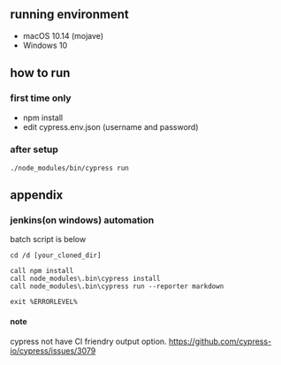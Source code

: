 ## running environment

* macOS 10.14 (mojave)
* Windows 10

## how to run

### first time only

* npm install
* edit cypress.env.json (username and password)

### after setup 

```
./node_modules/bin/cypress run
```


## appendix

### jenkins(on windows) automation

batch script is below

```
cd /d [your_cloned_dir]

call npm install
call node_modules\.bin\cypress install
call node_modules\.bin\cypress run --reporter markdown

exit %ERRORLEVEL%
```

#### note

cypress not have CI friendry output option.
https://github.com/cypress-io/cypress/issues/3079